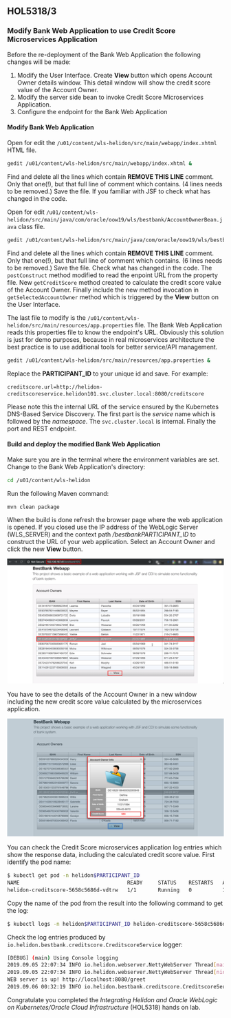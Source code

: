 ## HOL5318/3 ##

### Modify Bank Web Application to use Credit Score Microservices Application ###

Before the re-deployment of the Bank Web Application the following changes will be made:
1. Modify the User Interface. Create __View__ button which opens Account Owner details window. This detail window will show the credit score value of the Account Owner.
2. Modify the server side bean to invoke Credit Score Microservices Application.
3. Configure the endpoint for the Bank Web Application

#### Modify Bank Web Application ####

Open for edit the `/u01/content/wls-helidon/src/main/webapp/index.xhtml` HTML file.
```bash
gedit /u01/content/wls-helidon/src/main/webapp/index.xhtml &
```
Find and delete all the lines which contain __REMOVE THIS LINE__ comment. Only that one(!), but that full line of comment which contains. (4 lines needs to be removed.) Save the file.
If you familiar with JSF to check what has changed in the code.

Open for edit `/u01/content/wls-helidon/src/main/java/com/oracle/oow19/wls/bestbank/AccountOwnerBean.java` class file.
```bash
gedit /u01/content/wls-helidon/src/main/java/com/oracle/oow19/wls/bestbank/AccountOwnerBean.java &
```
Find and delete all the lines which contain __REMOVE THIS LINE__ comment. Only that one(!), but that full line of comment which contains. (6 lines needs to be removed.) Save the file.
Check what has changed in the code. The `postConstruct` method modified to read the enpoint URL from the property file. New `getCreditScore` method created to calculate the credit score value of the Account Owner. Finally include the new method invocation in `getSelectedAccountOwner` method which is triggered by the __View__ button on the User Interface.

The last file to modify is the `/u01/content/wls-helidon/src/main/resources/app.properties` file. The Bank Web Application reads this properties file to know the endpoint's URL. Obviously this solution is just for demo purposes, because in real microservices architecture the best practice is to use additional tools for better service/API management.
```bash
gedit /u01/content/wls-helidon/src/main/resources/app.properties &
```
Replace the __PARTICIPANT_ID__ to your unique id and save. For example:
```
creditscore.url=http://helidon-creditscoreservice.helidon101.svc.cluster.local:8080/creditscore
```
Please note this the internal URL of the service ensured by the Kubernetes DNS-Based Service Discovery. The first part is the _service_ name which is followed by the _namespace_. The `svc.cluster.local` is internal. Finally the port and REST endpoint.

#### Build and deploy the modified Bank Web Application ####

Make sure you are in the terminal where the environment variables are set. Change to the Bank Web Application's directory:
```bash
cd /u01/content/wls-helidon
```
Run the following Maven command:
```bash
mvn clean package
```
When the build is done refresh the browser page where the web application is opened. If you closed use the IP address of the WebLogic Server (WLS_SERVER) and the context path _/bestbankPARTICIPANT_ID_ to construct the URL of your web application. Select an Account Owner and click the new __View__ button.

![](images/14.modified.webapp.png)

You have to see the details of the Account Owner in a new window including the new credit score value calculated by the microservices application.

![](images/15.account.owner.details.png)

You can check the Credit Score microservices application log entries which show the response data, including the calculated credit score value.
First identify the pod name:
```bash
$ kubectl get pod -n helidon$PARTICIPANT_ID
NAME                                   READY     STATUS    RESTARTS   AGE
helidon-creditscore-5658c5686d-vdtrw   1/1       Running   0          155m
```
Copy the name of the pod from the result into the following command to get the log:
```bash
$ kubectl logs -n helidon$PARTICIPANT_ID helidon-creditscore-5658c5686d-vdtrw
```
Check the log entries produced by `io.helidon.bestbank.creditscore.CreditscoreService` logger:
```bash
[DEBUG] (main) Using Console logging
2019.09.05 22:07:34 INFO io.helidon.webserver.NettyWebServer Thread[main,5,main]: Version: 1.2.0
2019.09.05 22:07:34 INFO io.helidon.webserver.NettyWebServer Thread[nioEventLoopGroup-2-1,10,main]: Channel '@default' started: [id: 0x5e86efed, L:/0.0.0.0:8080]
WEB server is up! http://localhost:8080/greet
2019.09.06 00:32:19 INFO io.helidon.bestbank.creditscore.CreditscoreService Thread[nioEventLoopGroup-3-1,10,main]: Request: {"dateofbirth":"11/21/1994","firstname":"Delfina","id":"DE16826186465092085849","lastname":"Graham","score":"580","ssn":"539-62-9072"}
```

Congratulate you completed the _Integrating Helidon and Oracle WebLogic on Kubernetes/Oracle Cloud Infrastructure_ (HOL5318) hands on lab.
